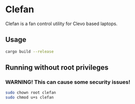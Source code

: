 # Clefan
Clefan is a fan control utility for Clevo based laptops.

## Usage
```sh
cargo build --release
```

## Running without root privileges
### WARNING! This can cause some security issues!
```sh
sudo chown root clefan
sudo chmod u+s clefan
```

